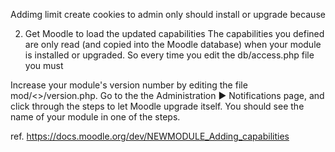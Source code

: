 Addimg limit create cookies to admin only
should install or upgrade because 

2. Get Moodle to load the updated capabilities
The capabilities you defined are only read (and copied into the Moodle database) when your module is installed or upgraded. So every time you edit the db/access.php file you must

Increase your module's version number by editing the file mod/<<NEWMODULE>>/version.php.
Go to the the Administration ► Notifications page, and click through the steps to let Moodle upgrade itself. You should see the name of your module in one of the steps.


ref. https://docs.moodle.org/dev/NEWMODULE_Adding_capabilities
